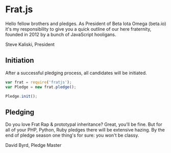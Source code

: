 # Frat.js #

Hello fellow brothers and pledges. As President of Beta Iota Omega (beta.io) it's my responsibility to give you a quick outline of our here fraternity, founded in 2012 by a bunch of JavaScript hooligans.

Steve Kaliski, President

## Initiation ##
After a successful pledging process, all candidates will be initiated.
```javascript
var frat = require('fratjs');
var Pledge = new frat.pledge();

Pledge.init();
```

## Pledging ##
Do you love Frat Rap & prototypal inheritance? Great, you'll be fine. But for all of your PHP, Python, Ruby pledges there will be extensive hazing. By the end of pledge season one thing's for sure: you won't be classy.

David Byrd, Pledge Master